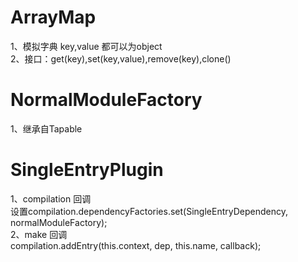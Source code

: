 # ArrayMap
1、模拟字典 key,value 都可以为object     
2、接口：get(key),set(key,value),remove(key),clone()     

# NormalModuleFactory
1、继承自Tapable       

# SingleEntryPlugin
1、compilation 回调    
设置compilation.dependencyFactories.set(SingleEntryDependency, normalModuleFactory);   
2、make 回调    
compilation.addEntry(this.context, dep, this.name, callback);   

